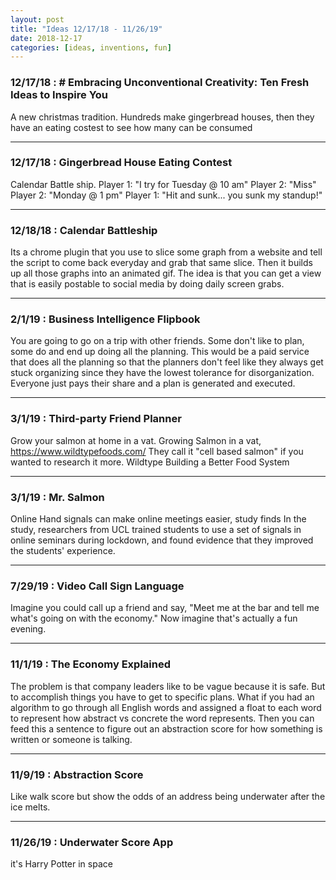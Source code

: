 ```yaml
---
layout: post
title: "Ideas 12/17/18 - 11/26/19"
date: 2018-12-17
categories: [ideas, inventions, fun]
---
```




### 12/17/18 : # Embracing Unconventional Creativity: Ten Fresh Ideas to Inspire You
A new christmas tradition.  Hundreds make gingerbread houses, then they have an eating costest to see how many can be consumed

---

### 12/17/18 : Gingerbread House Eating Contest
Calendar Battle ship. Player 1: "I try for Tuesday @ 10 am" Player 2: "Miss" Player 2: "Monday @ 1 pm" Player 1: "Hit and sunk... you sunk my standup!"

---

### 12/18/18 : Calendar Battleship
Its a chrome plugin that you use to slice some graph from a website and tell the script to come back everyday and grab that same slice. Then it builds up all those graphs into an animated gif. The idea is that you can get a view that is easily postable to social media by doing daily screen grabs.

---

### 2/1/19 : Business Intelligence Flipbook
You are going to go on a trip with other friends. Some don't like to plan, some do and end up doing all the planning. This would be a paid service that does all the planning so that the planners don't feel like they always get stuck organizing since they have the lowest tolerance for disorganization. Everyone just pays their share and a plan is generated and executed.

---

### 3/1/19 : Third-party Friend Planner
Grow your salmon at home in a vat. Growing Salmon in a vat, https://www.wildtypefoods.com/ They call it "cell based salmon" if you wanted to research it more. Wildtype Building a Better Food System

---

### 3/1/19 : Mr. Salmon
Online Hand signals can make online meetings easier, study finds In the study, researchers from UCL trained students to use a set of signals in online seminars during lockdown, and found evidence that they improved the students' experience.

---

### 7/29/19 : Video Call Sign Language
Imagine you could call up a friend and say, "Meet me at the bar and tell me what's going on with the economy." Now imagine that's actually a fun evening.

---

### 11/1/19 : The Economy Explained
The problem is that company leaders like to be vague because it is safe. But to accomplish things you have to get to specific plans. What if you had an algorithm to go through all English words and assigned a float to each word to represent how abstract vs concrete the word represents. Then you can feed this a sentence to figure out an abstraction score for how something is written or someone is talking.

---

### 11/9/19 : Abstraction Score
Like walk score but show the odds of an address being underwater after the ice melts.

---

### 11/26/19 : Underwater Score App
it's Harry Potter in space
